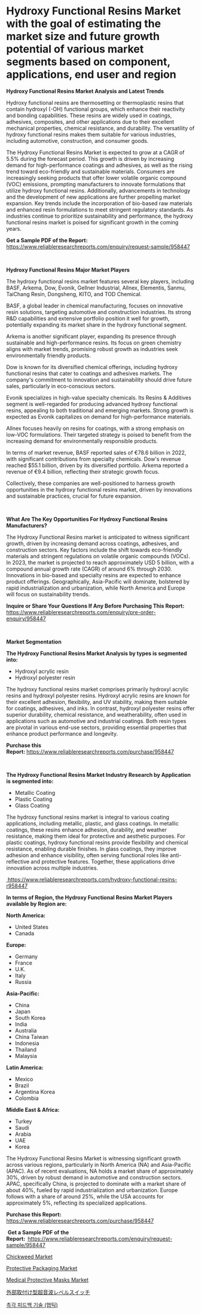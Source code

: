 <p><h1>Hydroxy Functional Resins Market with the goal of estimating the market size and future growth potential of various market segments based on component, applications, end user and region</h1></p><p><strong>Hydroxy Functional Resins Market Analysis and Latest Trends</strong></p>
<p><p>Hydroxy functional resins are thermosetting or thermoplastic resins that contain hydroxyl (-OH) functional groups, which enhance their reactivity and bonding capabilities. These resins are widely used in coatings, adhesives, composites, and other applications due to their excellent mechanical properties, chemical resistance, and durability. The versatility of hydroxy functional resins makes them suitable for various industries, including automotive, construction, and consumer goods.</p><p>The Hydroxy Functional Resins Market is expected to grow at a CAGR of 5.5% during the forecast period. This growth is driven by increasing demand for high-performance coatings and adhesives, as well as the rising trend toward eco-friendly and sustainable materials. Consumers are increasingly seeking products that offer lower volatile organic compound (VOC) emissions, prompting manufacturers to innovate formulations that utilize hydroxy functional resins. Additionally, advancements in technology and the development of new applications are further propelling market expansion. Key trends include the incorporation of bio-based raw materials and enhanced resin formulations to meet stringent regulatory standards. As industries continue to prioritize sustainability and performance, the hydroxy functional resins market is poised for significant growth in the coming years.</p></p>
<p><strong>Get a Sample PDF of the Report:&nbsp;</strong> <a href="https://www.reliableresearchreports.com/enquiry/request-sample/958447">https://www.reliableresearchreports.com/enquiry/request-sample/958447</a></p>
<p>&nbsp;</p>
<p><strong>Hydroxy Functional Resins Major Market Players</strong></p>
<p><p>The hydroxy functional resins market features several key players, including BASF, Arkema, Dow, Evonik, Gellner Industrial, Allnex, Elementis, Sanmu, TaiChang Resin, Dongsheng, KITO, and TOD Chemical. </p><p>BASF, a global leader in chemical manufacturing, focuses on innovative resin solutions, targeting automotive and construction industries. Its strong R&D capabilities and extensive portfolio position it well for growth, potentially expanding its market share in the hydroxy functional segment.</p><p>Arkema is another significant player, expanding its presence through sustainable and high-performance resins. Its focus on green chemistry aligns with market trends, promising robust growth as industries seek environmentally friendly products.</p><p>Dow is known for its diversified chemical offerings, including hydroxy functional resins that cater to coatings and adhesives markets. The company's commitment to innovation and sustainability should drive future sales, particularly in eco-conscious sectors.</p><p>Evonik specializes in high-value specialty chemicals. Its Resins & Additives segment is well-regarded for producing advanced hydroxy functional resins, appealing to both traditional and emerging markets. Strong growth is expected as Evonik capitalizes on demand for high-performance materials.</p><p>Allnex focuses heavily on resins for coatings, with a strong emphasis on low-VOC formulations. Their targeted strategy is poised to benefit from the increasing demand for environmentally responsible products.</p><p>In terms of market revenue, BASF reported sales of €78.6 billion in 2022, with significant contributions from specialty chemicals. Dow's revenue reached $55.1 billion, driven by its diversified portfolio. Arkema reported a revenue of €9.4 billion, reflecting their strategic growth focus.</p><p>Collectively, these companies are well-positioned to harness growth opportunities in the hydroxy functional resins market, driven by innovations and sustainable practices, crucial for future expansion.</p></p>
<p>&nbsp;</p>
<p><strong>What Are The Key Opportunities For Hydroxy Functional Resins Manufacturers?</strong></p>
<p><p>The Hydroxy Functional Resins market is anticipated to witness significant growth, driven by increasing demand across coatings, adhesives, and construction sectors. Key factors include the shift towards eco-friendly materials and stringent regulations on volatile organic compounds (VOCs). In 2023, the market is projected to reach approximately USD 5 billion, with a compound annual growth rate (CAGR) of around 6% through 2030. Innovations in bio-based and specialty resins are expected to enhance product offerings. Geographically, Asia-Pacific will dominate, bolstered by rapid industrialization and urbanization, while North America and Europe will focus on sustainability trends.</p></p>
<p><strong>Inquire or Share Your Questions If Any Before Purchasing This Report:</strong> <a href="https://www.reliableresearchreports.com/enquiry/pre-order-enquiry/958447">https://www.reliableresearchreports.com/enquiry/pre-order-enquiry/958447</a></p>
<p>&nbsp;</p>
<p><strong>Market Segmentation</strong></p>
<p><strong>The Hydroxy Functional Resins Market Analysis by types is segmented into:</strong></p>
<p><ul><li>Hydroxyl acrylic resin</li><li>Hydroxyl polyester resin</li></ul></p>
<p><p>The hydroxy functional resins market comprises primarily hydroxyl acrylic resins and hydroxyl polyester resins. Hydroxyl acrylic resins are known for their excellent adhesion, flexibility, and UV stability, making them suitable for coatings, adhesives, and inks. In contrast, hydroxyl polyester resins offer superior durability, chemical resistance, and weatherability, often used in applications such as automotive and industrial coatings. Both resin types are pivotal in various end-use sectors, providing essential properties that enhance product performance and longevity.</p></p>
<p><strong>Purchase this Report:&nbsp;</strong><a href="https://www.reliableresearchreports.com/purchase/958447">https://www.reliableresearchreports.com/purchase/958447</a></p>
<p>&nbsp;</p>
<p><strong>The Hydroxy Functional Resins Market Industry Research by Application is segmented into:</strong></p>
<p><ul><li>Metallic Coating</li><li>Plastic Coating</li><li>Glass Coating</li></ul></p>
<p><p>The hydroxy functional resins market is integral to various coating applications, including metallic, plastic, and glass coatings. In metallic coatings, these resins enhance adhesion, durability, and weather resistance, making them ideal for protective and aesthetic purposes. For plastic coatings, hydroxy functional resins provide flexibility and chemical resistance, enabling durable finishes. In glass coatings, they improve adhesion and enhance visibility, often serving functional roles like anti-reflective and protective features. Together, these applications drive innovation across multiple industries.</p></p>
<p><a href="https://www.reliableresearchreports.com/hydroxy-functional-resins-r958447">&nbsp;https://www.reliableresearchreports.com/hydroxy-functional-resins-r958447</a></p>
<p><strong>In terms of Region, the Hydroxy Functional Resins Market Players available by Region are:</strong></p>
<p>
    <p> <strong> North America: </strong>
        <ul>
            <li>United States</li>
            <li>Canada</li>
        </ul>
        </p> 
    <p> <strong> Europe: </strong>
        <ul>
            <li>Germany</li>
            <li>France</li>
            <li>U.K.</li>
            <li>Italy</li>
            <li>Russia</li>
        </ul>
        </p> 
    <p> <strong> Asia-Pacific: </strong>
        <ul>
            <li>China</li>
            <li>Japan</li>
            <li>South Korea</li>
            <li>India</li>
            <li>Australia</li>
            <li>China Taiwan</li>
            <li>Indonesia</li>
            <li>Thailand</li>
            <li>Malaysia</li>
        </ul>
        </p> 
    <p> <strong> Latin America: </strong>
        <ul>
            <li>Mexico</li>
            <li>Brazil</li>
            <li>Argentina Korea</li>
            <li>Colombia</li>
        </ul>
        </p> 
    <p> <strong> Middle East & Africa: </strong>
        <ul>
            <li>Turkey</li>
            <li>Saudi</li>
            <li>Arabia</li>
            <li>UAE</li>
            <li>Korea</li>
        </ul>
    </p>
    </p>
<p><p>The Hydroxy Functional Resins Market is witnessing significant growth across various regions, particularly in North America (NA) and Asia-Pacific (APAC). As of recent evaluations, NA holds a market share of approximately 30%, driven by robust demand in automotive and construction sectors. APAC, specifically China, is projected to dominate with a market share of about 40%, fueled by rapid industrialization and urbanization. Europe follows with a share of around 25%, while the USA accounts for approximately 5%, reflecting its specialized applications.</p></p>
<p><strong>Purchase this Report: </strong><a href="https://www.reliableresearchreports.com/purchase/958447">https://www.reliableresearchreports.com/purchase/958447</a></p>
<p>&nbsp;<strong>Get a Sample PDF of the Report:&nbsp;&nbsp;</strong><a href="https://www.reliableresearchreports.com/enquiry/request-sample/958447">https://www.reliableresearchreports.com/enquiry/request-sample/958447</a></p>
<p><strong></strong></p>
<p><p><a href="https://medium.com/@samanthasmithk142/the-global-chickweed-market-is-expected-to-witness-a-compound-annual-growth-rate-cagr-of-9-1-08d3ea2d5d61">Chickweed Market</a></p><p><a href="https://issuu.com/reportprime-2/docs/protective-packaging-market-size-20_7412022e331870">Protective Packaging Market</a></p><p><a href="https://github.com/alesiasc0na/Market-Research-Report-List-1/blob/main/medical-protective-masks-market.md">Medical Protective Masks Market</a></p><p><a href="https://medium.com/@mares423/externally-mounted-ultrasonic-level-switch-market-%E3%81%AF-%E3%82%B3%E3%82%B9%E3%83%88%E7%AE%A1%E7%90%86%E3%81%A8%E5%8A%B9%E7%8E%87%E5%90%91%E4%B8%8A%E3%82%92%E5%84%AA%E5%85%88%E3%81%97%E3%81%BE%E3%81%99-dcc1e0ae6572">外部取付け型超音波レベルスイッチ</a></p><p><a href="https://medium.com/@pwhkjukf5/%EC%84%B8%EA%B3%84-tactile-feedback-technology-haptics-market-%EC%9D%80-2024%EC%97%90%EC%84%9C-2031%EB%A1%9C-%EC%97%B0%ED%8F%89%EA%B7%A0-%EC%A6%9D%EA%B0%80%EC%9C%A8%EC%9D%84-%EB%B3%B4%EC%9D%BC-%EA%B2%83%EC%9C%BC%EB%A1%9C-%EC%98%88%EC%83%81%EB%90%A9%EB%8B%88%EB%8B%A4-5f5bb76ddcf0?postPublishedType=initial">촉각 피드백 기술 (햅틱)</a></p></p>